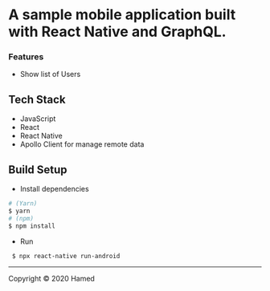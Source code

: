 # A sample mobile application built with React Native and GraphQL.

### Features

- Show list of Users

## Tech Stack

- JavaScript
- React
- React Native
- Apollo Client for manage remote data

## Build Setup

- Install dependencies

```bash
# (Yarn)
$ yarn
# (npm)
$ npm install
```

- Run

```bash
 $ npx react-native run-android
```

---

Copyright © 2020 Hamed
